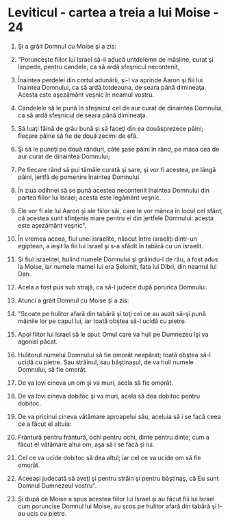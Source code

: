 # Leviticul - cartea a treia a lui Moise - 24

1. Şi a grăit Domnul cu Moise şi a zis: 

2. "Porunceşte fiilor lui Israel să-ii aducă untdelemn de măsline, curat şi limpede, pentru candele, ca să ardă sfeşnicul necontenit, 

3. Înaintea perdelei din cortul adunării, şi-l va aprinde Aaron şi fiii lui înaintea Domnului, ca să ardă totdeauna, de seara până dimineaţa. Acesta este aşezământ veşnic în neamul vostru. 

4. Candelele să le pună în sfeşnicul cel de aur curat de dinaintea Domnului, ca să ardă sfeşnicul de seara până dimineaţa. 

5. Să luaţi făină de grâu bună şi să faceţi din ea douăsprezece pâini; fiecare pâine să fie de două zecimi de efă. 

6. Şi să le puneţi pe două rânduri, câte şase pâini în rând, pe masa cea de aur curat de dinaintea Domnului; 

7. Pe fiecare rând să pui tămâie curată şi sare, şi vor fi acestea, pe lângă pâini, jertfă de pomenire înaintea Domnului. 

8. În ziua odihnei să se pună acestea necontenit înaintea Domnului din partea fiilor lui Israel; acesta este legământ veşnic. 

9. Ele vor fi ale lui Aaron şi ale fiilor săi, care le vor mânca în locul cel sfânt, că acestea sunt sfinţenie mare pentru ei din jertfele Domnului: acesta este aşezământ veşnic". 

10. În vremea aceea, fiul unei israelite, născut între israeliţi dintr-un egiptean, a ieşit la fiii lui Israel şi s-a sfădit în tabără cu un israelit. 

11. Şi fiul israelitei, hulind numele Domnului şi grăindu-l de rău, a fost adus la Moise, iar numele mamei lui era Şelomit, fata lui Dibri, din neamul lui Dan. 

12. Acela a fost pus sub strajă, ca să-l judece după porunca Domnului. 

13. Atunci a grăit Domnul cu Moise şi a zis: 

14. "Scoate pe hulitor afară din tabără şi toţi cei ce au auzit să-şi pună mâinile lor pe capul lui, iar toată obştea să-l ucidă cu pietre. 

15. Apoi fiitor lui Israel să le spui: Omul care va huli pe Dumnezeu îşi va agonisi păcat. 

16. Hulitorul numelui Domnului să fie omorât neapărat; toată obştea să-l ucidă cu pietre. Sau străinul, sau băştinaşul, de va huli numele Domnului, să fie omorât. 

17. De va lovi cineva un om şi va muri, acela să fie omorât. 

18. De va lovi cineva dobitoc şi va muri, acela să dea dobitoc pentru dobitoc. 

19. De va pricinui cineva vătămare aproapelui său, aceluia să i se facă ceea ce a făcut el altuia: 

20. Frântură pentru frântură, ochi pentru ochi, dinte pentru dinte; cum a făcut el vătămare altui om, aşa să i se facă şi lui. 

21. Cel ce va ucide dobitoc să dea altul; iar cel ce va ucide om să fie omorât. 

22. Aceeaşi judecată să aveţi şi pentru străin şi pentru băştinaş, că Eu sunt Domnul Dumnezeul vostru". 

23. Şi după ce Moise a spus acestea fiilor lui Israel şi au făcut fiii lui Israel cum poruncise Domnul lui Moise, au scos pe hulitor afară din tabără şi l-au ucis cu pietre. 

